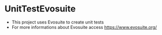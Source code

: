 # UnitTestEvosuite
- This project uses Evosuite to create unit tests
- For more informations about Evosuite access https://www.evosuite.org/
